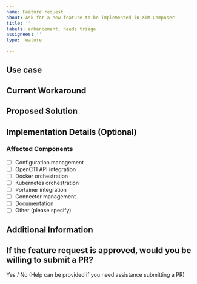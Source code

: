 ```yaml
---
name: Feature request
about: Ask for a new feature to be implemented in XTM Composer
title: ''
labels: enhancement, needs triage
assignees: ''
type: feature

---
```


## Use case

<!-- Please describe the use case for which you need a solution -->

## Current Workaround

<!-- Please describe how you currently solve or work around this problem, given XTM Composer's limitation. -->

## Proposed Solution

<!-- Please describe the solution you would like XTM Composer to provide, to solve the problem above. -->

## Implementation Details (Optional)

<!-- If you have specific implementation ideas, please share them here -->

### Affected Components
<!-- Check all that apply -->
- [ ] Configuration management
- [ ] OpenCTI API integration
- [ ] Docker orchestration
- [ ] Kubernetes orchestration
- [ ] Portainer integration
- [ ] Connector management
- [ ] Documentation
- [ ] Other (please specify)

## Additional Information

<!-- Any additional information, including logs, configuration examples, or screenshots if you have any. -->

## If the feature request is approved, would you be willing to submit a PR?

Yes / No (Help can be provided if you need assistance submitting a PR)
